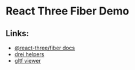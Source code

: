 # React Three Fiber Demo

## Links:

- [@react-three/fiber docs](https://docs.pmnd.rs/react-three-fiber/getting-started/introduction)
- [drei helpers](https://github.com/pmndrs/drei)
- [gltf viewer](https://gltf.pmnd.rs)

